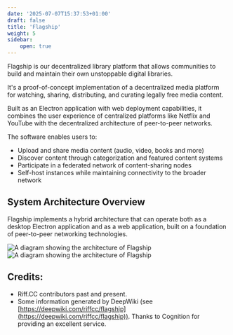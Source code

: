 ```yaml
---
date: '2025-07-07T15:37:53+01:00'
draft: false
title: 'Flagship'
weight: 5
sidebar:
    open: true
---
```


Flagship is our decentralized library platform that allows communities to build and maintain their own unstoppable digital libraries.

It's a proof-of-concept implementation of a decentralized media platform for watching, sharing, distributing, and curating legally free media content.

Built as an Electron application with web deployment capabilities, it combines the user experience of centralized platforms like Netflix and YouTube with the decentralized architecture of peer-to-peer networks.

The software enables users to:

* Upload and share media content (audio, video, books and more)
* Discover content through categorization and featured content systems
* Participate in a federated network of content-sharing nodes
* Self-host instances while maintaining connectivity to the broader network

## System Architecture Overview

Flagship implements a hybrid architecture that can operate both as a desktop Electron application and as a web application, built on a foundation of peer-to-peer networking technologies.


<img src="/images/docs/flagship/overview.svg" class="light-svg" alt="A diagram showing the architecture of Flagship" />
<img src="/images/docs/flagship/overview dark.svg" class="dark-svg" alt="A diagram showing the architecture of Flagship" />

## Credits:
* Riff.CC contributors past and present.
* Some information generated by DeepWiki (see [https://deepwiki.com/riffcc/flagship](https://deepwiki.com/riffcc/flagship)). Thanks to Cognition for providing an excellent service.
